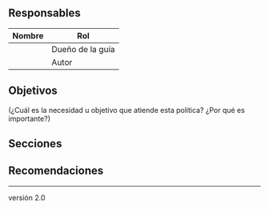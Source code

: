 ## Responsables

| Nombre  | Rol   |
|---------|-------|
|         | Dueño de la guía |
|         | Autor |

## Objetivos
(¿Cuál es la necesidad u objetivo que atiende esta política? ¿Por qué es importante?)

## Secciones

## Recomendaciones

***
versión 2.0
